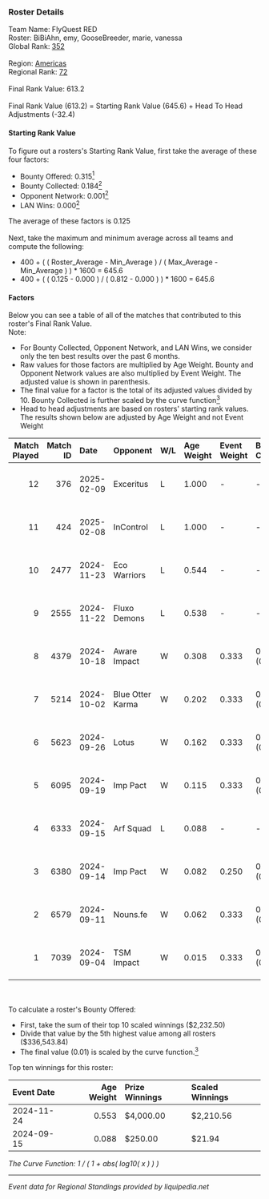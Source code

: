 ### Roster Details<br />
Team Name: FlyQuest RED<br />
Roster: BiBiAhn, emy, GooseBreeder, marie, vanessa<br />
Global Rank: [352](../../standings_global_2025_03_01.md)<br />
<br />
Region: [Americas]( ../../standings_americas_2025_03_01.md)<br />
Regional Rank: [72]( ../../standings_americas_2025_03_01.md)<br />
<br />
Final Rank Value:  613.2<br />
<br />
Final Rank Value (613.2) = Starting Rank Value (645.6) + Head To Head Adjustments (-32.4)<br />

#### Starting Rank Value<br />
To figure out a rosters's Starting Rank Value, first take the average of these four factors:<br />
- Bounty Offered: 0.315[<sup>1</sup>](#table2)
- Bounty Collected: 0.184[<sup>2</sup>](#table1)
- Opponent Network: 0.001[<sup>2</sup>](#table1)
- LAN Wins: 0.000[<sup>2</sup>](#table1)

The average of these factors is 0.125<br />
<br />
Next, take the maximum and minimum average across all teams and compute the following:<br />
- 400 + ( ( Roster_Average - Min_Average ) / ( Max_Average - Min_Average ) ) * 1600 = 645.6
- 400 + ( ( 0.125 - 0.000 ) / ( 0.812 - 0.000 ) ) * 1600 = 645.6


#### Factors<br />
Below you can see a table of all of the matches that contributed to this roster's Final Rank Value.<br />
Note:<br />

- For Bounty Collected, Opponent Network, and LAN Wins, we consider only the ten best results over the past 6 months.
- Raw values for those factors are multiplied by Age Weight. Bounty and Opponent Network values are also multiplied by Event Weight. The adjusted value is shown in parenthesis.
- The final value for a factor is the total of its adjusted values divided by 10. Bounty Collected is further scaled by the curve function[<sup>3</sup>](#curveFunction)
- Head to head adjustments are based on rosters' starting rank values. The results shown below are adjusted by Age Weight and not Event Weight
<span id="table1"></span><br />


| Match Played | Match ID | Date       | Opponent         | W/L | Age Weight | Event Weight | Bounty Collected | Opponent Network | LAN Wins  | H2H Adj. | Roster                                      |
| -: | -: | :- | :- | :- | :- | :- | :- | :- | :- | -: | :- |
|           12 |      376 | 2025-02-09 | Exceritus        | L   | 1.000      | -            | -                | -                | -         |   -17.00 | BiBiAhn, emy, GooseBreeder, marie, vanessa  |
|           11 |      424 | 2025-02-08 | InControl        | L   | 1.000      | -            | -                | -                | -         |   -15.97 | BiBiAhn, emy, GooseBreeder, marie, vanessa  |
|           10 |     2477 | 2024-11-23 | Eco Warriors     | L   | 0.544      | -            | -                | -                | -         |    -5.33 | BiBiAhn, emy, GooseBreeder, Kaoday, vanessa |
|            9 |     2555 | 2024-11-22 | Fluxo Demons     | L   | 0.538      | -            | -                | -                | -         |    -5.38 | BiBiAhn, emy, GooseBreeder, Kaoday, vanessa |
|            8 |     4379 | 2024-10-18 | Aware Impact     | W   | 0.308      | 0.333        | 0.001 (0.000)    | 0.008 (0.001)    | 0 (0.000) |     4.08 | BiBiAhn, emy, GooseBreeder, Kaoday, vanessa |
|            7 |     5214 | 2024-10-02 | Blue Otter Karma | W   | 0.202      | 0.333        | 0.001 (0.000)    | 0.007 (0.000)    | 0 (0.000) |     2.73 | BiBiAhn, emy, GooseBreeder, Kaoday, vanessa |
|            6 |     5623 | 2024-09-26 | Lotus            | W   | 0.162      | 0.333        | 0.001 (0.000)    | 0.004 (0.000)    | 0 (0.000) |     2.18 | BiBiAhn, emy, GooseBreeder, Kaoday, vanessa |
|            5 |     6095 | 2024-09-19 | Imp Pact         | W   | 0.115      | 0.333        | 0.002 (0.000)    | 0.035 (0.001)    | 0 (0.000) |     1.66 | BiBiAhn, emy, GooseBreeder, Kaoday, vanessa |
|            4 |     6333 | 2024-09-15 | Arf Squad        | L   | 0.088      | -            | -                | -                | -         |    -1.60 | BiBiAhn, emy, GooseBreeder, Kaoday, vanessa |
|            3 |     6380 | 2024-09-14 | Imp Pact         | W   | 0.082      | 0.250        | 0.002 (0.000)    | 0.035 (0.001)    | 0 (0.000) |     1.19 | BiBiAhn, emy, GooseBreeder, Kaoday, vanessa |
|            2 |     6579 | 2024-09-11 | Nouns.fe         | W   | 0.062      | 0.333        | 0.001 (0.000)    | 0.078 (0.002)    | 0 (0.000) |     0.88 | BiBiAhn, emy, GooseBreeder, Kaoday, vanessa |
|            1 |     7039 | 2024-09-04 | TSM Impact       | W   | 0.015      | 0.333        | 0.001 (0.000)    | 0.025 (0.000)    | 0 (0.000) |     0.21 | BiBiAhn, emy, GooseBreeder, Kaoday, vanessa |

<br />
<span id="table2"></span><br />
To calculate a roster's Bounty Offered:<br />

- First, take the sum of their top 10 scaled winnings ($2,232.50)
- Divide that value by the 5th highest value among all rosters ($336,543.84)
- The final value (0.01) is scaled by the curve function.[<sup>3</sup>](#curveFunction)

Top ten winnings for this roster:<br />

| Event Date | Age Weight | Prize Winnings | Scaled Winnings |
| :- | -: | :- | :- |
| 2024-11-24 |      0.553 | $4,000.00      | $2,210.56       |
| 2024-09-15 |      0.088 | $250.00        | $21.94          |


<span id="curveFunction"></span>_The Curve Function: 1 / ( 1 + abs( log10( x ) ) )_<br />

---
_Event data for Regional Standings provided by liquipedia.net_<br />
